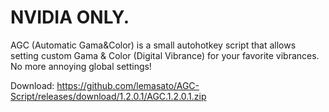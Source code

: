 # NVIDIA ONLY.

AGC (Automatic Gama&Color) is a small autohotkey script that allows setting custom Gama & Color (Digital Vibrance) for your favorite vibrances. No more annoying global settings!

Download:
https://github.com/lemasato/AGC-Script/releases/download/1.2.0.1/AGC.1.2.0.1.zip
